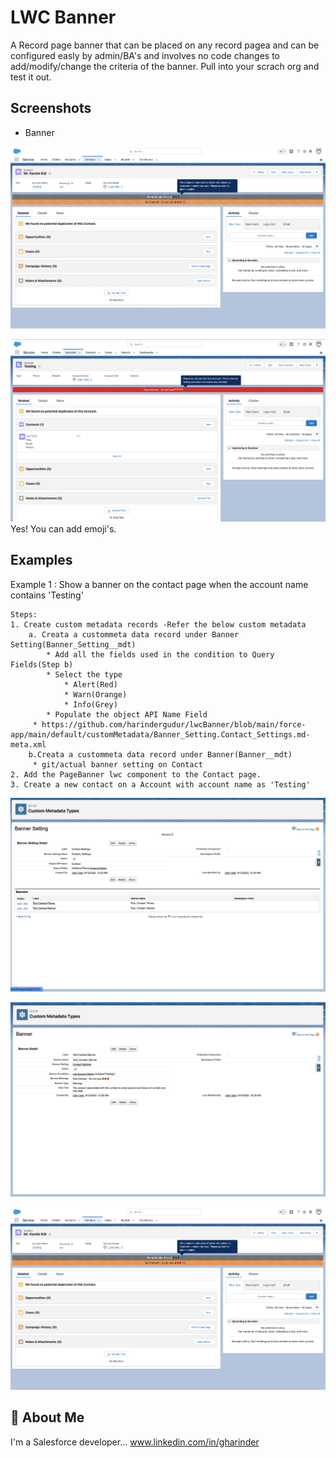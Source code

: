 
# LWC Banner

A Record page banner that can be placed on any record pagea and can be configured easly by admin/BA's and involves no code changes to add/modify/change the criteria of the banner. Pull into your scrach org and test it out.


## Screenshots

* Banner

![App Screenshot](/images/contactDemo.png)

![App Screenshot](/images/AccountDemo.png)
Yes! You can add emoji's.








## Examples


Example 1 : Show a banner on the contact page when the account name contains 'Testing'
    
    Steps:
    1. Create custom metadata records -Refer the below custom metadata
        a. Creata a custommeta data record under Banner Setting(Banner_Setting__mdt)
            * Add all the fields used in the condition to Query Fields(Step b)
            * Select the type 
                * Alert(Red)
                * Warn(Orange)
                * Info(Grey)
            * Populate the object API Name Field
         * https://github.com/harindergudur/lwcBanner/blob/main/force-app/main/default/customMetadata/Banner_Setting.Contact_Settings.md-meta.xml
        b.Creata a custommeta data record under Banner(Banner__mdt)
         * git/actual banner setting on Contact
    2. Add the PageBanner lwc component to the Contact page.
    3. Create a new contact on a Account with account name as 'Testing'

![App Screenshot](/images/BannerSetting.png)

![App Screenshot](/images/Banner.png)

![App Screenshot](/images/contactDemo.png)





## 🚀 About Me
I'm a Salesforce developer...
www.linkedin.com/in/gharinder
